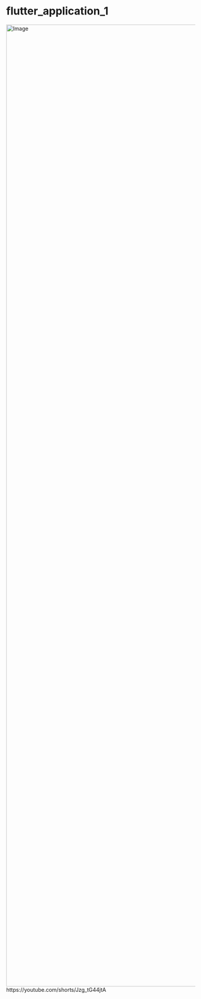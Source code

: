 # flutter_application_1
<img width="1179" height="2556" alt="Image" src="https://github.com/user-attachments/assets/2aafa334-db60-4643-aee5-222ddda85e82" />
https://youtube.com/shorts/Jzg_tG44jtA
